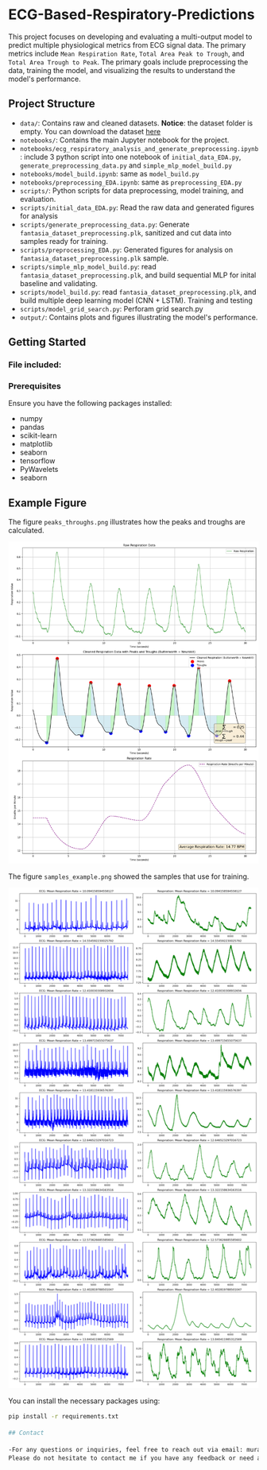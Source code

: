 # ECG-Based-Respiratory-Predictions

This project focuses on developing and evaluating a multi-output model to predict multiple physiological metrics from ECG signal data. The primary metrics include `Mean Respiration Rate`, `Total Area Peak to Trough`, and `Total Area Trough to Peak`. The primary goals include preprocessing the data, training the model, and visualizing the results to understand the model's performance.

## Project Structure
- `data/`: Contains raw and cleaned datasets. **Notice**: the dataset folder is empty. You can download the dataset [here](https://www.kaggle.com/datasets/lana0038/fantasia-dataset-with-ecg-and-respiration-signals?resource=download)
- `notebooks/`: Contains the main Jupyter notebook for the project.
- `notebooks/ecg_respiratory_analysis_and_generate_preprocessing.ipynb`: include 3 python script into one notebook of `initial_data_EDA.py`, `generate_preprocessing_data.py` and `simple_mlp_model_build.py`
- `notebooks/model_build.ipynb`: same as `model_build.py`
- `notebooks/preprocessing_EDA.ipynb`: same as `preprocessing_EDA.py`
- `scripts/`: Python scripts for data preprocessing, model training, and evaluation.
- `scripts/initial_data_EDA.py`: Read the raw data and generated figures for analysis
- `scripts/generate_preprocessing_data.py`: Generate `fantasia_dataset_preprocessing.plk`, sanitized and cut data into samples ready for training.
- `scripts/preprocessing_EDA.py`: Generated figures for analysis on `fantasia_dataset_preprocessing.plk` sample.
- `scripts/simple_mlp_model_build.py`: read `fantasia_dataset_preprocessing.plk`, and build sequential MLP for inital baseline and validating.
- `scripts/model_build.py`: read `fantasia_dataset_preprocessing.plk`, and build multiple deep learning model (CNN + LSTM). Training and testing
- `scripts/model_grid_search.py`: Perforam grid search.py
- `output/`: Contains plots and figures illustrating the model's performance.


## Getting Started



### File included:

### Prerequisites

Ensure you have the following packages installed:
- numpy
- pandas
- scikit-learn
- matplotlib
- seaborn
- tensorflow
- PyWavelets
- seaborn
## Example Figure

The figure `peaks_throughs.png` illustrates how the peaks and troughs are calculated.

![Output](output/initial_data_EDA/example_peaks_trough_exhale_inhale_area.png)

The figure `samples_example.png` showed the samples that use for training.

![Output2](output/preprocessed_data_EDA/ecg_respiration_comparision.png)

You can install the necessary packages using:

```bash
pip install -r requirements.txt

## Contact

-For any questions or inquiries, feel free to reach out via email: murat.kucukosmanoglu@dprime.ai.
Please do not hesitate to contact me if you have any feedback or need assistance with using the script.